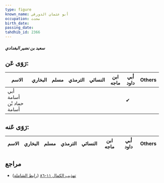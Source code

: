 ```yaml
---
type: figure
known_name: أبو عثمان الدورقي
occupation: محدث
birth_date:
passing_date:
tahdhib_id: 2366
---
```

##### سعيد بن نضير البغدادي

## رَوَى عَن:
| الاسم                    | البخاري | مسلم | الترمذي | النسائي | ابن ماجه | أبي داود | Others |
| ------------------------ | ------- | ---- | ------- | ------- | -------- | -------- | ------ |
| أبي أسامة حماد بْن أسامة |         |      |         |         |          | ✔        |        |
## رَوَى عَنه:
| الاسم | البخاري | مسلم | الترمذي | النسائي | ابن ماجه | أبي داود | Others |
| ----- | ------- | ---- | ------- | ------- | -------- | -------- | ------ |
## مراجع
- [تهذيب الكمال ١١-٨٦](obsidian://open?vault=Tahdhib-al-Kamal&file=Figures/٢٣٦٦-سعيد%20بن%20نضير%20البغدادي) ([رابط الشاملة](https://shamela.ws/book/3722/5406))